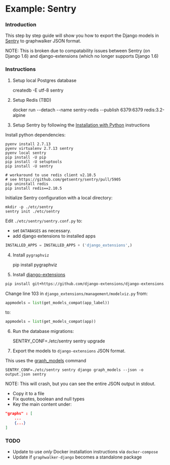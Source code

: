 # Example: Sentry

### Introduction

This step by step guide will show you how to export the Django models
in [Sentry](https://sentry.io/welcome/) to graphwalker JSON format.
 
NOTE: This is broken due to compatability issues between Sentry (on Django 1.6) and django-extensions
(which no longer supports Django 1.6)
 
### Instructions

1. Setup local Postgres database


    createdb -E utf-8 sentry

2. Setup Redis (TBD)


    docker run --detach --name sentry-redis --publish 6379:6379 redis:3.2-alpine

3. Setup Sentry by following the [Installation with Python](https://docs.sentry.io/server/installation/python/) instructions

Install python dependencies:

    pyenv install 2.7.13
    pyenv virtualenv 2.7.13 sentry
    pyenv local sentry
    pip install -U pip
    pip install -U setuptools
    pip install -U sentry
    
    # workaround to use redis client v2.10.5
    # see https://github.com/getsentry/sentry/pull/5905
    pip uninstall redis
    pip install redis==2.10.5

Initialize Sentry configuration with a local directory:

    mkdir -p ./etc/sentry
    sentry init ./etc/sentry

Edit `./etc/sentry/sentry.conf.py` to:
* set `DATABASES` as necessary.
* add django extensions to installed apps

```python
INSTALLED_APPS = INSTALLED_APPS + ('django_extensions',)
```

4. Install `pygraphviz`


    pip install pygraphviz

5. Install [django-extensions](https://github.com/django-extensions/django-extensions)

```bash
pip install git+https://github.com/django-extensions/django-extensions.git@8bb0f74e7db4601e8af3340bd9423c4fe9eb5722
```

Change line 103 in `django_extensions/management/modelviz.py` from:

```python
appmodels = list(get_models_compat(app_label))
```

to:

```python
appmodels = list(get_models_compat(app))
```

6. Run the database migrations:

    SENTRY_CONF=./etc/sentry sentry upgrade

7. Export the models to `django-extensions` JSON format.

This uses the [graph_models](https://django-extensions.readthedocs.io/en/latest/graph_models.html) command

    SENTRY_CONF=./etc/sentry sentry django graph_models --json -o output.json sentry

NOTE:
This will crash, but you can see the entire JSON output in stdout.
* Copy it to a file
* Fix quotes, boolean and null types
* Key the main content under:

```json
"graphs" : [
    ...
    {...}
]
```

### TODO

* Update to use _only_ Docker installation instructions via `docker-compose`
* Update if `graphwalker-django` becomes a standalone package
